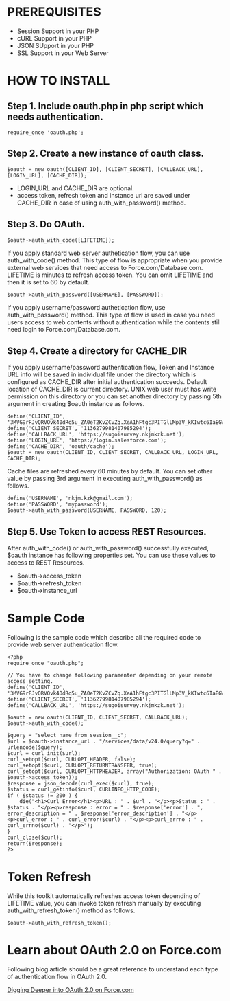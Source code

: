 PREREQUISITES
==============
- Session Support in your PHP
- cURL Support in your PHP
- JSON SUpport in your PHP
- SSL Support in your Web Server

HOW TO INSTALL
==============
Step 1. Include oauth.php in php script which needs authentication.
-------------------------------------------------------------------
    require_once 'oauth.php';

Step 2. Create a new instance of oauth class.
---------------------------------------------
    $oauth = new oauth([CLIENT_ID], [CLIENT_SECRET], [CALLBACK_URL], [LOGIN_URL], [CACHE_DIR]);

- LOGIN_URL and CACHE_DIR are optional.
- access token, refresh token and instance url are saved under CACHE_DIR in case of using auth_with_password() method.

Step 3. Do OAuth. 
------------------------------------------------------------------------------------------------------
    $oauth->auth_with_code([LIFETIME]);
If you apply standard web server authetication flow, you can use auth_with_code() method. This type of flow is appropriate when you provide external web services that need access to Force.com/Database.com. LIFETIME is minutes to refresh access token. You can omit LIFETIME and then it is set to 60 by default.

    $oauth->auth_with_password([USERNAME], [PASSWORD]);
If you apply username/password authetication flow, use auth_with_password() method. This type of flow is used in case you need users access to web contents without authentication while the contents still need login to Force.com/Database.com.

Step 4. Create a directory for CACHE_DIR
----------------------------------------------------------------
If you apply username/password authentication flow, Token and Instance URL info will be saved in individual file under the directory which is configured as CACHE_DIR after initial authentication succeeds. Default location of CACHE_DIR is current directory. UNIX web user must has write permission on this directory or you can set another directory by passing 5th argument in creating $oauth instance as follows.

    define('CLIENT_ID', '3MVG9rFJvQRVOvk40dRq5u_ZA0eT2KvZCvZq.XeA1hFtgc3PITGlLMp3V_kKIwtc6IaEGWkIO3cOu0IgVmujh');
    define('CLIENT_SECRET', '1136279981407985294');
    define('CALLBACK_URL', 'https://sugoisurvey.nkjmkzk.net');
    define('LOGIN_URL', 'https://login.salesforce.com');
    define('CACHE_DIR', 'oauth/cache');
    $oauth = new oauth(CLIENT_ID, CLIENT_SECRET, CALLBACK_URL, LOGIN_URL, CACHE_DIR);

Cache files are refreshed every 60 minutes by default. You can set other value by passing 3rd argument in executing auth_with_password() as follows.

    define('USERNAME', 'nkjm.kzk@gmail.com');
    define('PASSWORD', 'mypassword');
    $oauth->auth_with_password(USERNAME, PASSWORD, 120);

Step 5. Use Token to access REST Resources.
-----------------------------------------------
After auth_with_code() or auth_with_password() successfully executed, $oauth instance has following properties set.
You can use these values to access to REST Resources.

- $oauth->access_token
- $oauth->refresh_token
- $oauth->instance_url

Sample Code
===========
Following is the sample code which describe all the required code to provide web server authentication flow.

    <?php
    require_once "oauth.php";

    // You have to change following paramenter depending on your remote access setting.
    define('CLIENT_ID', '3MVG9rFJvQRVOvk40dRq5u_ZA0eT2KvZCvZq.XeA1hFtgc3PITGlLMp3V_kKIwtc6IaEGWkIO3cOu0IgVmujh');
    define('CLIENT_SECRET', '1136279981407985294');
    define('CALLBACK_URL', 'https://sugoisurvey.nkjmkzk.net');

    $oauth = new oauth(CLIENT_ID, CLIENT_SECRET, CALLBACK_URL);
    $oauth->auth_with_code();
    
    $query = "select name from session__c";
    $url = $oauth->instance_url . "/services/data/v24.0/query?q=" . urlencode($query);
    $curl = curl_init($url);
    curl_setopt($curl, CURLOPT_HEADER, false);
    curl_setopt($curl, CURLOPT_RETURNTRANSFER, true);
    curl_setopt($curl, CURLOPT_HTTPHEADER, array("Authorization: OAuth " . $oauth->access_token));
    $response = json_decode(curl_exec($curl), true);
    $status = curl_getinfo($curl, CURLINFO_HTTP_CODE);
    if ( $status != 200 ) {
        die("<h1>Curl Error</h1><p>URL : " . $url . "</p><p>Status : " . $status . "</p><p>response : error = " . $response['error'] . ", error_description = " . $response['error_description'] . "</p><p>curl_error : " . curl_error($curl) . "</p><p>curl_errno : " . curl_errno($curl) . "</p>");
    }
    curl_close($curl);
    return($response);
    ?>

Token Refresh
=============
While this toolkit automatically refreshes access token depending of LIFETIME value, you can invoke token refresh manually by executing auth_with_refresh_token() method as follows.

    $oauth->auth_with_refresh_token();


Learn about OAuth 2.0 on Force.com
==================================
Following blog article should be a great reference to understand each type of authentication flow in OAuth 2.0.

[Digging Deeper into OAuth 2.0 on Force.com](http://wiki.developerforce.com/page/Digging_Deeper_into_OAuth_2.0_on_Force.com)
